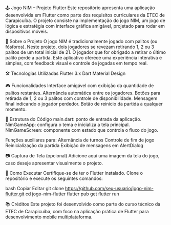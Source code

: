 🕹️ Jogo NIM – Projeto Flutter
Este repositório apresenta uma aplicação desenvolvida em Flutter como parte dos requisitos curriculares da ETEC de Carapicuíba. O projeto consiste na implementação do jogo NIM, um jogo de lógica e estratégia com interface gráfica amigável, projetado para rodar em dispositivos móveis.

📱 Sobre o Projeto
O jogo NIM é tradicionalmente jogado com palitos (ou fósforos). Neste projeto, dois jogadores se revezam retirando 1, 2 ou 3 palitos de um total inicial de 21. O jogador que for obrigado a retirar o último palito perde a partida.
Este aplicativo oferece uma experiência interativa e simples, com feedback visual e controle de jogadas em tempo real.

🛠️ Tecnologias Utilizadas
Flutter 3.x
Dart
Material Design

🎮 Funcionalidades
Interface amigável com exibição da quantidade de palitos restantes.
Alternância automática entre os jogadores.
Botões para retirada de 1, 2 ou 3 palitos com controle de disponibilidade.
Mensagem final indicando o jogador perdedor.
Botão de reinício da partida a qualquer momento.

🚧 Estrutura do Código
main.dart: ponto de entrada da aplicação.
NimGameApp: configura o tema e inicializa a tela principal.
NimGameScreen: componente com estado que controla o fluxo do jogo.

Funções auxiliares para:
Alternância de turnos
Controle de fim de jogo
Reinicialização da partida
Exibição de mensagens em AlertDialog

📷 Captura de Tela (opcional)
Adicione aqui uma imagem da tela do jogo, caso deseje apresentar visualmente o projeto.

🚀 Como Executar
Certifique-se de ter o Flutter instalado. Clone o repositório e execute os seguintes comandos:

bash
Copiar
Editar
git clone https://github.com/seu-usuario/jogo-nim-flutter.git
cd jogo-nim-flutter
flutter pub get
flutter run

📚 Créditos
Este projeto foi desenvolvido como parte do curso técnico da ETEC de Carapicuíba, com foco na aplicação prática de Flutter para desenvolvimento mobile multiplataforma.
